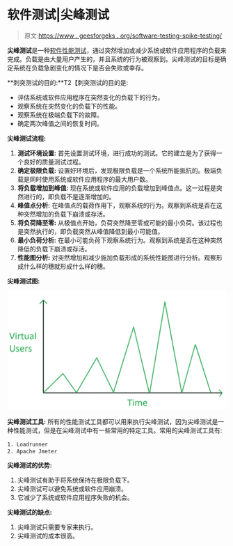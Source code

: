 # 软件测试|尖峰测试

> 原文:[https://www . geesforgeks . org/software-testing-spike-testing/](https://www.geeksforgeeks.org/software-testing-spike-testing/)

**尖峰测试**是一种[软件性能测试](https://www.geeksforgeeks.org/performance-testing-software-testing/)，通过突然增加或减少系统或软件应用程序的负载来完成。负载是由大量用户产生的，并且系统的行为被观察到。尖峰测试的目标是确定系统在负载急剧变化的情况下是否会失败或幸存。

**刺突测试的目的:**T2【刺突测试的目的是:

*   评估系统或软件应用程序在突然变化的负载下的行为。
*   观察系统在突然变化的负载下的性能。
*   观察系统在极端负载下的故障。
*   确定两次峰值之间的恢复时间。

**尖峰测试流程:**

1.  **测试环境设置:**
    首先设置测试环境，进行成功的测试。它的建立是为了获得一个良好的质量测试过程。
2.  **确定极限负载:**
    设置好环境后，发现极限负载是一个系统所能抵抗的。极端负载是同时使用系统或软件应用程序的最大用户数。
3.  **将负载增加到峰值:**
    现在系统或软件应用的负载增加到峰值点。这一过程是突然进行的，即负载不是逐渐增加的。
4.  **峰值点分析:**
    在峰值点的载荷作用下，观察系统的行为。观察到系统是否在这种突然增加的负载下崩溃或存活。
5.  **将负荷降至零:**
    从极值点开始，负荷突然降至零或可能的最小负荷。该过程也是突然执行的，即负载突然从峰值降低到最小可能值。
6.  **最小负荷分析:**
    在最小可能负荷下观察系统行为。观察到系统是否在这种突然降低的负载下崩溃或存活。
7.  **性能图分析:**
    对突然增加和减少施加负载形成的系统性能图进行分析。观察形成什么样的穗就形成什么样的穗。

**尖峰测试图:**

![](img/c1dd90b93239498d73ca973b79c5c588.png)

**尖峰测试工具:**
所有的性能测试工具都可以用来执行尖峰测试，因为尖峰测试是一种性能测试，但是在尖峰测试中有一些常用的特定工具。常用的尖峰测试工具有:

```
1. Loadrunner
2. Apache Jmeter 
```

**尖峰测试的优势:**

1.  尖峰测试有助于将系统保持在极限负载下。
2.  尖峰测试可以避免系统或软件应用崩溃。
3.  它减少了系统或软件应用程序失败的机会。

**尖峰测试的缺点:**

1.  尖峰测试只需要专家来执行。
2.  尖峰测试的成本很高。